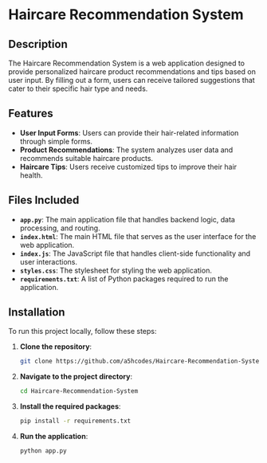 # Haircare Recommendation System

## Description
The Haircare Recommendation System is a web application designed to provide personalized haircare product recommendations and tips based on user input. By filling out a form, users can receive tailored suggestions that cater to their specific hair type and needs.

## Features
- **User Input Forms**: Users can provide their hair-related information through simple forms.
- **Product Recommendations**: The system analyzes user data and recommends suitable haircare products.
- **Haircare Tips**: Users receive customized tips to improve their hair health.

## Files Included
- **`app.py`**: The main application file that handles backend logic, data processing, and routing.
- **`index.html`**: The main HTML file that serves as the user interface for the web application.
- **`index.js`**: The JavaScript file that handles client-side functionality and user interactions.
- **`styles.css`**: The stylesheet for styling the web application.
- **`requirements.txt`**: A list of Python packages required to run the application.

## Installation

To run this project locally, follow these steps:

1. **Clone the repository**:
   ```bash
   git clone https://github.com/a5hcodes/Haircare-Recommendation-System.git
2. **Navigate to the project directory**:
   ```bash
   cd Haircare-Recommendation-System
3. **Install the required packages**:
   ```bash
   pip install -r requirements.txt
4. **Run the application**:
   ```bash
   python app.py
